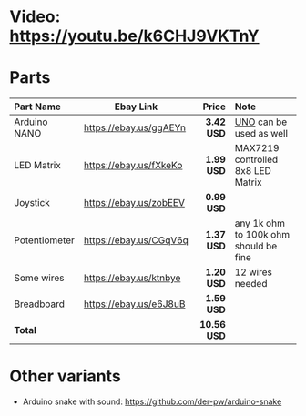 # Video: https://youtu.be/k6CHJ9VKTnY




# Parts
Part Name       |       Ebay Link        |        Price | Note
:-------------- | ---------------------- | -----------: | :------------------------------------------------
Arduino NANO    | https://ebay.us/ggAEYn | **3.42 USD** | [UNO](https://ebay.us/Y1kYb3) can be used as well
LED Matrix      | https://ebay.us/fXkeKo | **1.99 USD** | MAX7219 controlled 8x8 LED Matrix
Joystick        | https://ebay.us/zobEEV | **0.99 USD** | 
Potentiometer   | https://ebay.us/CGqV6q | **1.37 USD** | any 1k ohm to 100k ohm should be fine
Some wires      | https://ebay.us/ktnbye | **1.20 USD** | 12 wires needed
Breadboard      | https://ebay.us/e6J8uB | **1.59 USD** | 
**Total**       |                        | **10.56 USD**


# Other variants
- Arduino snake with sound: https://github.com/der-pw/arduino-snake

